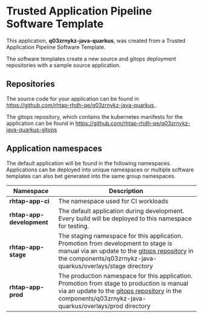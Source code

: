 # Trusted Application Pipeline Software Template

This application, **q03zrnykz-java-quarkus**, was created from a Trusted Application Pipeline Software Template.

The software templates create a new source and gitops deployment repositories with a sample source application. 

## Repositories

The source code for your application can be found in [https://github.com/rhtap-rhdh-qe/q03zrnykz-java-quarkus ](https://github.com/rhtap-rhdh-qe/q03zrnykz-java-quarkus ).
 
The gitops repository, which contains the kubernetes manifests for the application can be found in 
[https://github.com/rhtap-rhdh-qe/q03zrnykz-java-quarkus-gitops ](https://github.com/rhtap-rhdh-qe/q03zrnykz-java-quarkus-gitops ) 

## Application namespaces 

The default application will be found in the following namespaces. Applications can be deployed into unique namespaces or multiple software templates can also bet generated into the same group namespaces.  

|  Namespace   |  Description   |  
| -------- | -------- |
| **rhtap-app-ci** | The namespace used for CI workloads |
| **rhtap-app-development** | The default application during development. Every build will be deployed to this namespace for testing. |
| **rhtap-app-stage** | The staging namespace for this application. Promotion from development to stage is manual via an update to the [gitops repository](https://github.com/rhtap-rhdh-qe/q03zrnykz-java-quarkus-gitops ) in the components/q03zrnykz-java-quarkus/overlays/stage directory |
| **rhtap-app-prod** | The production namespace for this application. Promotion from stage to production is manual via an update to the [gitops repository](https://github.com/rhtap-rhdh-qe/q03zrnykz-java-quarkus-gitops ) in the components/q03zrnykz-java-quarkus/overlays/prod directory |